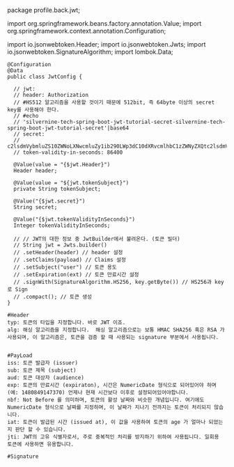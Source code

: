 package profile.back.jwt;

import org.springframework.beans.factory.annotation.Value;
import org.springframework.context.annotation.Configuration;

import io.jsonwebtoken.Header;
import io.jsonwebtoken.Jwts;
import io.jsonwebtoken.SignatureAlgorithm;
import lombok.Data;

```
@Configuration
@Data
public class JwtConfig {

  // jwt:
  // header: Authorization
  // #HS512 알고리즘을 사용할 것이기 때문에 512bit, 즉 64byte 이상의 secret key를 사용해야 한다.
  // #echo
  // 'silvernine-tech-spring-boot-jwt-tutorial-secret-silvernine-tech-spring-boot-jwt-tutorial-secret'|base64
  // secret:
  // c2lsdmVybmluZS10ZWNoLXNwcmluZy1ib290LWp3dC10dXRvcmlhbC1zZWNyZXQtc2lsdmVybmluZS10ZWNoLXNwcmluZy1ib290LWp3dC10dXRvcmlhbC1zZWNyZXQK
  // token-validity-in-seconds: 86400

  @Value(value = "{$jwt.Header}")
  Header header;

  @Value(value = "${jwt.tokenSubject}")
  private String tokenSubject;

  @Value("{$jwt.secret}")
  String secret;

  @Value("{$jwt.tokenValidityInSeconds}")
  Integer tokenValidityInSeconds;

  // // JWT의 대한 정보 중 JwtBuilder에서 불려온다. (토큰 빌더)
  // String jwt = Jwts.builder()
  // .setHeader(header) // header 설정
  // .setClaims(payload) // Claims 설정
  // .setSubject("user") // 토큰 용도
  // .setExpiration(ext) // 토큰 만료시간 설정
  // .signWith(SignatureAlgorithm.HS256, key.getByte()) // HS256과 key로 Sign
  // .compact(); // 토큰 생성
}
```

```
#Header
typ: 토큰의 타입을 지정합니다. 바로 JWT 이죠.
alg: 해싱 알고리즘을 지정합니다.  해싱 알고리즘으로는 보통 HMAC SHA256 혹은 RSA 가 사용되며, 이 알고리즘은, 토큰을 검증 할 때 사용되는 signature 부분에서 사용됩니다.


#PayLoad
iss: 토큰 발급자 (issuer)
sub: 토큰 제목 (subject)
aud: 토큰 대상자 (audience)
exp: 토큰의 만료시간 (expiraton), 시간은 NumericDate 형식으로 되어있어야 하며 (예: 1480849147370) 언제나 현재 시간보다 이후로 설정되어있어야합니다.
nbf: Not Before 를 의미하며, 토큰의 활성 날짜와 비슷한 개념입니다. 여기에도 NumericDate 형식으로 날짜를 지정하며, 이 날짜가 지나기 전까지는 토큰이 처리되지 않습니다.
iat: 토큰이 발급된 시간 (issued at), 이 값을 사용하여 토큰의 age 가 얼마나 되었는지 판단 할 수 있습니다.
jti: JWT의 고유 식별자로서, 주로 중복적인 처리를 방지하기 위하여 사용됩니다. 일회용 토큰에 사용하면 유용합니다.

#Signature
```